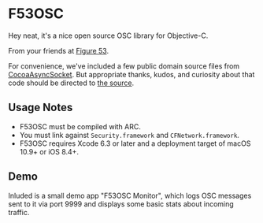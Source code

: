 # F53OSC

Hey neat, it's a nice open source OSC library for Objective-C.

From your friends at [Figure 53](http://figure53.com).

For convenience, we've included a few public domain source files from [CocoaAsyncSocket](https://github.com/robbiehanson/CocoaAsyncSocket).  But appropriate thanks, kudos, and curiosity about that code should be directed to [the source](https://github.com/robbiehanson/CocoaAsyncSocket).

## Usage Notes

- F53OSC must be compiled with ARC.
- You must link against `Security.framework` and `CFNetwork.framework`.
- F53OSC requires Xcode 6.3 or later and a deployment target of macOS 10.9+ or iOS 8.4+.

## Demo

Inluded is a small demo app "F53OSC Monitor", which logs OSC messages sent to it via port 9999 and displays some basic stats about incoming traffic.
